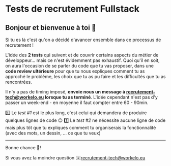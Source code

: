 # Tests de recrutement Fullstack

## Bonjour et bienvenue à toi 👋

Si tu es là c'est qu'on a décidé d'avancer ensemble dans ce processus de recrutement !

L'idée des **2 tests** qui suivent et de couvrir certains aspects du métier de développeur... mais ce n'est évidemment pas exhaustif.
Quoi qu'il en soit, on aura l'occasion de se parler du code que tu vas proposer, dans une **code review ultérieure** pour que tu nous expliques comment tu as approché le problème, les choix que tu as pu faire et les difficultés que tu as rencontrées.

Il n'y a pas de timing imposé, **envoie nous un message à recrutement-tech@workelo.eu lorsque tu as terminé**.
L'idée cependant n'est pas d'y passer un week-end - en moyenne il faut compter entre 60 - 90min.

1️⃣ Le *test #1* est le plus long, c'est celui qui demandera de produire quelques lignes de code 😉
2️⃣ Le *test #2* ne nécessite aucune ligne de code mais plus tôt que tu expliques comment tu organiserais la fonctionnalité (avec des mots, un dessin, ... ce que tu veux)

---
Bonne chance 💪!

Si vous avez la moindre question ✉️recrutement-tech@workelo.eu
